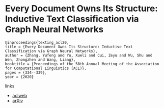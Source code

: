 # Every Document Owns Its Structure: Inductive Text Classification via Graph Neural Networks

```
@inproceedings{texting_acl20,
title = {Every Document Owns Its Structure: Inductive Text Classification via Graph Neural Networks},
author = {Zhang, Yufeng and Yu, Xueli and Cui, Zeyu and Wu, Shu and Wen, Zhongzhen and Wang, Liang},
booktitle = {Proceedings of the 58th Annual Meeting of the Association for Computational Linguistics (ACL)},
pages = {334--339},
year = {2020}
```

links
- [aclweb](https://www.aclweb.org/anthology/2020.acl-main.31/)
- [arXiv](https://arxiv.org/abs/2004.13826)
